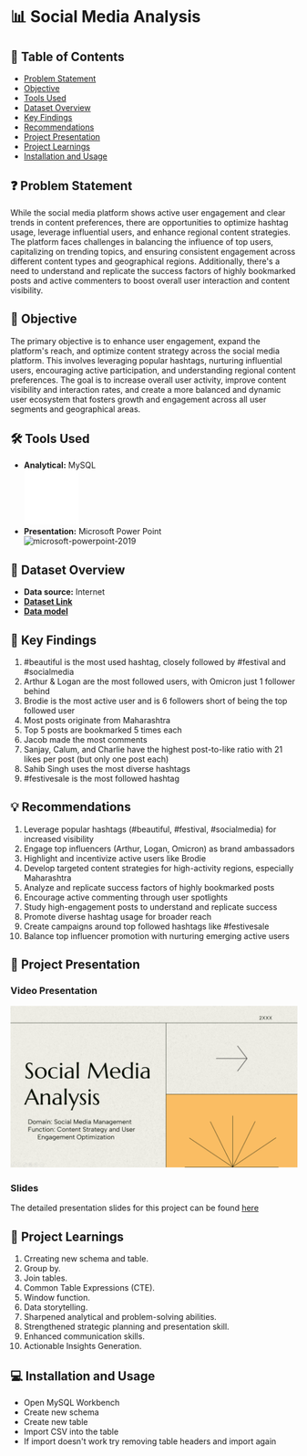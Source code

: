 # 📊 Social Media Analysis

## 📕 Table of Contents
- [Problem Statement](#-problem-statement)
- [Objective](#-objective)
- [Tools Used](#%EF%B8%8F-tools-used)
- [Dataset Overview](#-dataset-overview)
- [Key Findings](#-key-findings)
- [Recommendations](#-recommendations)
- [Project Presentation](#-project-presentation)
- [Project Learnings](#-project-learnings)
- [Installation and Usage](#-installation-and-usage)

## ❓ Problem Statement
While the social media platform shows active user engagement and clear trends in content preferences, there are opportunities to optimize hashtag usage, leverage influential users, and enhance regional content strategies. The platform faces challenges in balancing the influence of top users, capitalizing on trending topics, and ensuring consistent engagement across different content types and geographical regions. Additionally, there's a need to understand and replicate the success factors of highly bookmarked posts and active commenters to boost overall user interaction and content visibility.

## 🎯 Objective
The primary objective is to enhance user engagement, expand the platform's reach, and optimize content strategy across the social media platform. This involves leveraging popular hashtags, nurturing influential users, encouraging active participation, and understanding regional content preferences. The goal is to increase overall user activity, improve content visibility and interaction rates, and create a more balanced and dynamic user ecosystem that fosters growth and engagement across all user segments and geographical areas.

## 🛠️ Tools Used
- **Analytical:**  MySQL\
  <img width="96" height="96" src="https://github.com/amanat-mahmud/Sales_Performance_Analysis_SQL/blob/main/icons8-mysql-96.png" alt="mysql-logo"/>
- **Presentation:** Microsoft Power Point\
  <img width="96" height="96" src="https://img.icons8.com/fluency/96/microsoft-powerpoint-2019.png" alt="microsoft-powerpoint-2019"/>

## 📅 Dataset Overview
- **Data source:** Internet
- [**Dataset Link**](https://github.com/amanat-mahmud/social_medial_analysis/tree/main/Dataset)
- [**Data model**](https://github.com/amanat-mahmud/social_medial_analysis/blob/main/data%20model.png)

## 🔎 Key Findings
1. #beautiful is the most used hashtag, closely followed by #festival and #socialmedia
2. Arthur & Logan are the most followed users, with Omicron just 1 follower behind
3. Brodie is the most active user and is 6 followers short of being the top followed user
4. Most posts originate from Maharashtra
5. Top 5 posts are bookmarked 5 times each
6. Jacob made the most comments
7. Sanjay, Calum, and Charlie have the highest post-to-like ratio with 21 likes per post (but only one post each)
8. Sahib Singh uses the most diverse hashtags
9. #festivesale is the most followed hashtag

## 💡 Recommendations
1. Leverage popular hashtags (#beautiful, #festival, #socialmedia) for increased visibility
2. Engage top influencers (Arthur, Logan, Omicron) as brand ambassadors
3. Highlight and incentivize active users like Brodie
4. Develop targeted content strategies for high-activity regions, especially Maharashtra
5. Analyze and replicate success factors of highly bookmarked posts
6. Encourage active commenting through user spotlights
7. Study high-engagement posts to understand and replicate success
8. Promote diverse hashtag usage for broader reach
9. Create campaigns around top followed hashtags like #festivesale
10. Balance top influencer promotion with nurturing emerging active users

## 📌 Project Presentation
### Video Presentation
[![Social Media Analysis Presentation](https://github.com/amanat-mahmud/social_medial_analysis/blob/main/cover.png)]()

### Slides
The detailed presentation slides for this project can be found [here](https://github.com/amanat-mahmud/social_medial_analysis/blob/main/slide.pdf)

## 🧠 Project Learnings
1. Crreating new schema and table.
2. Group by.
3. Join tables.
4. Common Table Expressions (CTE).
5. Window function.
6. Data storytelling.
7. Sharpened analytical and problem-solving abilities.
8. Strengthened strategic planning and  presentation skill.
9. Enhanced communication skills.
12. Actionable Insights Generation.

## 💻 Installation and Usage
- Open MySQL Workbench
- Create new schema
- Create new table
- Import CSV into the table
- If import doesn't work try removing table headers and import again
